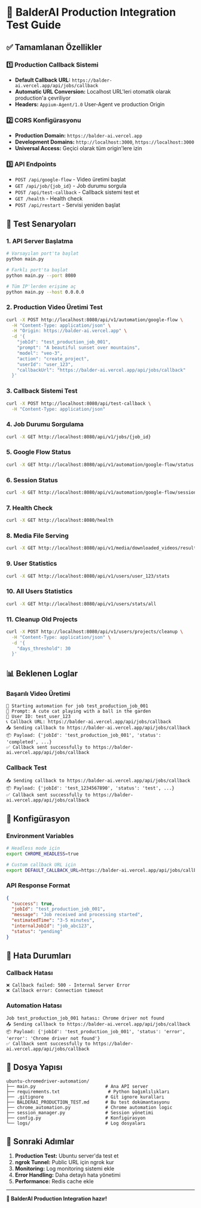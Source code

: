 # 🚀 BalderAI Production Integration Test Guide

## ✅ Tamamlanan Özellikler

### 1️⃣ Production Callback Sistemi

- **Default Callback URL:** `https://balder-ai.vercel.app/api/jobs/callback`
- **Automatic URL Conversion:** Localhost URL'leri otomatik olarak production'a çevriliyor
- **Headers:** `Appium-Agent/1.0` User-Agent ve production Origin

### 2️⃣ CORS Konfigürasyonu

- **Production Domain:** `https://balder-ai.vercel.app`
- **Development Domains:** `http://localhost:3000`, `https://localhost:3000`
- **Universal Access:** Geçici olarak tüm origin'lere izin

### 3️⃣ API Endpoints

- `POST /api/google-flow` - Video üretimi başlat
- `GET /api/job/{job_id}` - Job durumu sorgula
- `POST /api/test-callback` - Callback sistemi test et
- `GET /health` - Health check
- `POST /api/restart` - Servisi yeniden başlat

## 🧪 Test Senaryoları

### 1. API Server Başlatma

```bash
# Varsayılan port'ta başlat
python main.py

# Farklı port'ta başlat
python main.py --port 8080

# Tüm IP'lerden erişime aç
python main.py --host 0.0.0.0
```

### 2. Production Video Üretimi Test

```bash
curl -X POST http://localhost:8080/api/v1/automation/google-flow \
  -H "Content-Type: application/json" \
  -H "Origin: https://balder-ai.vercel.app" \
  -d '{
    "jobId": "test_production_job_001",
    "prompt": "A beautiful sunset over mountains",
    "model": "veo-3",
    "action": "create_project",
    "userId": "user_123",
    "callbackUrl": "https://balder-ai.vercel.app/api/jobs/callback"
  }'
```

### 3. Callback Sistemi Test

```bash
curl -X POST http://localhost:8080/api/test-callback \
  -H "Content-Type: application/json"
```

### 4. Job Durumu Sorgulama

```bash
curl -X GET http://localhost:8080/api/v1/jobs/{job_id}
```

### 5. Google Flow Status

```bash
curl -X GET http://localhost:8080/api/v1/automation/google-flow/status
```

### 6. Session Status

```bash
curl -X GET http://localhost:8080/api/v1/automation/google-flow/session
```

### 7. Health Check

```bash
curl -X GET http://localhost:8080/health
```

### 8. Media File Serving

```bash
curl -X GET http://localhost:8080/api/v1/media/downloaded_videos/result_video.mp4
```

### 9. User Statistics

```bash
curl -X GET http://localhost:8080/api/v1/users/user_123/stats
```

### 10. All Users Statistics

```bash
curl -X GET http://localhost:8080/api/v1/users/stats/all
```

### 11. Cleanup Old Projects

```bash
curl -X POST http://localhost:8080/api/v1/users/projects/cleanup \
  -H "Content-Type: application/json" \
  -d '{
    "days_threshold": 30
  }'
```

## 📊 Beklenen Loglar

### Başarılı Video Üretimi

```
🚀 Starting automation for job test_production_job_001
📝 Prompt: A cute cat playing with a ball in the garden
👤 User ID: test_user_123
📞 Callback URL: https://balder-ai.vercel.app/api/jobs/callback
📤 Sending callback to https://balder-ai.vercel.app/api/jobs/callback
📦 Payload: {'jobId': 'test_production_job_001', 'status': 'completed', ...}
✅ Callback sent successfully to https://balder-ai.vercel.app/api/jobs/callback
```

### Callback Test

```
📤 Sending callback to https://balder-ai.vercel.app/api/jobs/callback
📦 Payload: {'jobId': 'test_1234567890', 'status': 'test', ...}
✅ Callback sent successfully to https://balder-ai.vercel.app/api/jobs/callback
```

## 🔧 Konfigürasyon

### Environment Variables

```bash
# Headless mode için
export CHROME_HEADLESS=true

# Custom callback URL için
export DEFAULT_CALLBACK_URL=https://balder-ai.vercel.app/api/jobs/callback
```

### API Response Format

```json
{
  "success": true,
  "jobId": "test_production_job_001",
  "message": "Job received and processing started",
  "estimatedTime": "3-5 minutes",
  "internalJobId": "job_abc123",
  "status": "pending"
}
```

## 🚨 Hata Durumları

### Callback Hatası

```
❌ Callback failed: 500 - Internal Server Error
❌ Callback error: Connection timeout
```

### Automation Hatası

```
Job test_production_job_001 hatası: Chrome driver not found
📤 Sending callback to https://balder-ai.vercel.app/api/jobs/callback
📦 Payload: {'jobId': 'test_production_job_001', 'status': 'error', 'error': 'Chrome driver not found'}
✅ Callback sent successfully to https://balder-ai.vercel.app/api/jobs/callback
```

## 📁 Dosya Yapısı

```
ubuntu-chromedriver-automation/
├── main.py                          # Ana API server
├── requirements.txt                  # Python bağımlılıkları
├── .gitignore                       # Git ignore kuralları
├── BALDERAI_PRODUCTION_TEST.md      # Bu test dokümantasyonu
├── chrome_automation.py             # Chrome automation logic
├── session_manager.py               # Session yönetimi
├── config.py                        # Konfigürasyon
└── logs/                            # Log dosyaları
```

## 🎯 Sonraki Adımlar

1. **Production Test:** Ubuntu server'da test et
2. **ngrok Tunnel:** Public URL için ngrok kur
3. **Monitoring:** Log monitoring sistemi ekle
4. **Error Handling:** Daha detaylı hata yönetimi
5. **Performance:** Redis cache ekle

---

**🎉 BalderAI Production Integration hazır!**
